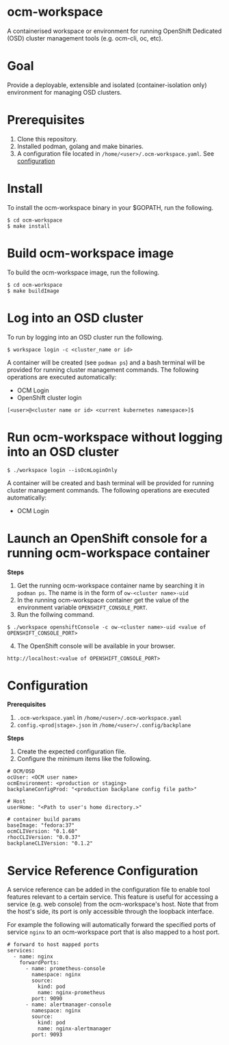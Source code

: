 # ocm-workspace
A containerised workspace or environment for running OpenShift Dedicated (OSD) cluster management tools (e.g. ocm-cli, oc, etc).

# Goal
Provide a deployable, extensible and isolated (container-isolation only) environment for managing OSD clusters.

# Prerequisites
1. Clone this repository.
2. Installed podman, golang and make binaries.
3. A configuration file located in `/home/<user>/.ocm-workspace.yaml`. See [configuration](#configuration)


# Install
To install the ocm-workspace binary in your $GOPATH, run the following.

```
$ cd ocm-workspace
$ make install
```

# Build ocm-workspace image
To build the ocm-workspace image, run the following.

```
$ cd ocm-workspace
$ make buildImage
```

# Log into an OSD cluster
To run by logging into an OSD cluster run the following.

```
$ workspace login -c <cluster_name or id>
```

A container will be created (see `podman ps`) and a bash terminal will be provided for running cluster management commands. The following operations are executed automatically:

- OCM Login
- OpenShift cluster login

```
[<user>@<cluster name or id> <current kubernetes namespace>]$
```

# Run ocm-workspace without logging into an OSD cluster
```
$ ./workspace login --isOcmLoginOnly
```

A container will be created and bash terminal will be provided for running cluster management commands. The following operations are executed automatically:
- OCM Login

# Launch an OpenShift console for a running ocm-workspace container
**Steps**
1. Get the running ocm-workspace container name by searching it in `podman ps`. The name is in the form of `ow-<cluster name>-uid`
2. In the running ocm-workspace container get the value of the environment variable `OPENSHIFT_CONSOLE_PORT`.
3. Run the follwing command.

```
$ ./workspace openshiftConsole -c ow-<cluster name>-uid <value of OPENSHIFT_CONSOLE_PORT>
```
4. The OpenShift console will be available in your browser.

```
http://localhost:<value of OPENSHIFT_CONSOLE_PORT>
```


# Configuration
**Prerequisites**
1. `.ocm-workspace.yaml` in `/home/<user>/.ocm-workspace.yaml`
2. `config.<prod|stage>.json` in `/home/<user>/.config/backplane`


**Steps**
1. Create the expected configuration file.
2. Configure the minimum items like the following.

```
# OCM/OSD
ocUser: <OCM user name>
ocmEnvironment: <production or staging>
backplaneConfigProd: "<production backplane config file path>"

# Host
userHome: "<Path to user's home directory.>"

# container build params
baseImage: "fedora:37"
ocmCLIVersion: "0.1.60"
rhocCLIVersion: "0.0.37"
backplaneCLIVersion: "0.1.2"
```

# Service Reference Configuration
A service reference can be added in the configuration file to enable tool features relevant to a certain service. This feature is useful for accessing a service (e.g. web console) from the ocm-workspace's host. Note that from the host's side, its port is only accessible through the loopback interface.

For example the following will automatically forward the specified ports of service `nginx` to an ocm-workspace port that is also mapped to a host port.

```
# forward to host mapped ports
services:
  - name: nginx
    forwardPorts:
      - name: prometheus-console
        namespace: nginx
        source:
          kind: pod
          name: nginx-prometheus
        port: 9090
      - name: alertmanager-console
        namespace: nginx
        source:
          kind: pod
          name: nginx-alertmanager
        port: 9093
```
